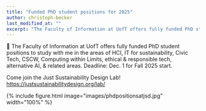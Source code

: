 ```yaml
---
title: "Funded PhD student positions for 2025"
author: christoph-becker
last_modified_at: ""
excerpt: "The Faculty of Information at UofT offers fully funded PhD student positions to study with me - Come join the Just Sustainability Design Lab! See full post for details"
---
```


📢 The Faculty of Information at UofT offers fully funded PhD student positions to study with me in the areas of HCI, IT for sustainability, 
Civic Tech, CSCW, Computing within Limits, ethical & responsible tech, alternative AI, & related areas. Deadline: Dec. 1 for Fall 2025 start.

Come join the Just Sustainability Design Lab! https://justsustainabilitydesign.org/lab/ 

{% include figure.html image="images/phdpositionsatjsd.jpg" width="100%" %}

